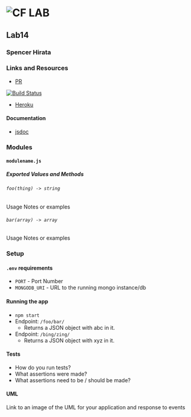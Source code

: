 ![CF](http://i.imgur.com/7v5ASc8.png) LAB
=================================================

## Lab14

### Spencer Hirata

### Links and Resources
* [PR]()

[![Build Status](https://travis-ci.com/401-advanced-js/lab-14.svg?branch=master)](https://travis-ci.com/401-advanced-js/lab-14)

* [Heroku](https://nameless-lowlands-83867.herokuapp.com/)


#### Documentation
* [jsdoc](https://nameless-lowlands-83867.herokuapp.com/docs)

### Modules
#### `modulename.js`
##### Exported Values and Methods

###### `foo(thing) -> string`
Usage Notes or examples

###### `bar(array) -> array`
Usage Notes or examples

### Setup
#### `.env` requirements
* `PORT` - Port Number
* `MONGODB_URI` - URL to the running mongo instance/db

#### Running the app
* `npm start`
* Endpoint: `/foo/bar/`
  * Returns a JSON object with abc in it.
* Endpoint: `/bing/zing/`
  * Returns a JSON object with xyz in it.
  
#### Tests
* How do you run tests?
* What assertions were made?
* What assertions need to be / should be made?

#### UML
Link to an image of the UML for your application and response to events
